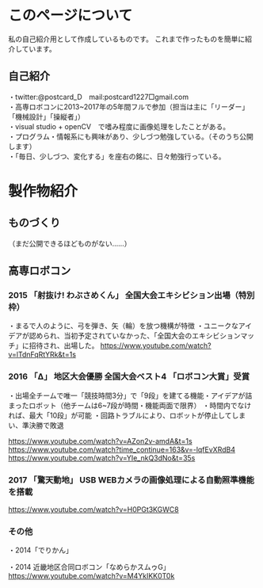# このページについて

私の自己紹介用として作成しているものです。
これまで作ったものを簡単に紹介しています。

## 自己紹介

・twitter:@postcard_D　mail:postcard1227□gmail.com <br>
・高専ロボコンに2013~2017年の5年間フルで参加（担当は主に「リーダー」「機械設計」「操縦者」） <br>
・visual studio + openCV　で嗜み程度に画像処理をしたことがある。 <br>
・プログラム・情報系にも興味があり、少しづつ勉強している。（そのうち公開します） <br>
・「毎日、少しづつ、変化する」を座右の銘に、日々勉強行っている。 <br>

# 製作物紹介
## ものづくり
（まだ公開できるほどものがない……）

## 高専ロボコン
### 2015 「射抜け! わぶさめくん」 全国大会エキシビション出場（特別枠）
・まるで人のように、弓を弾き、矢（輪）を放つ機構が特徴
・ユニークなアイデアが認められ、当初予定されていなかった、「全国大会のエキシビションマッチ」に招待され、出場した。
https://www.youtube.com/watch?v=lTdnFqRtYRk&t=1s

### 2016 「Δ」 地区大会優勝 全国大会ベスト4 「ロボコン大賞」受賞
・出場全チームで唯一「競技時間3分」で「9段」を建てる機能・アイデアが詰まったロボット（他チームは6~7段が時間・機能両面で限界）
・時間内でなければ、最大「10段」が可能
・回路トラブルにより、ロボットが停止してしまい、準決勝で敗退

https://www.youtube.com/watch?v=AZon2v-amdA&t=1s
https://www.youtube.com/watch?time_continue=163&v=-lqfEvXRdB4
https://www.youtube.com/watch?v=YIe_nkQ3dNo&t=35s

### 2017 「驚天動地」 USB WEBカメラの画像処理による自動照準機能を搭載

https://www.youtube.com/watch?v=H0PGt3KGWC8

### その他
・2014「でりかん」

・2014 近畿地区合同ロボコン「なめらかスムゥG」
https://www.youtube.com/watch?v=M4YkIKK0T0k
